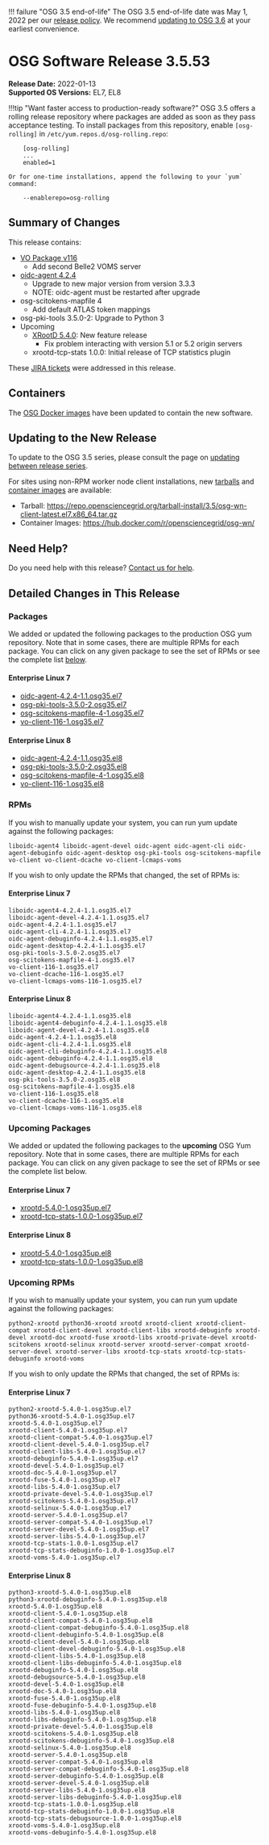 !!! failure "OSG 3.5 end-of-life"
    The OSG 3.5 end-of-life date was May 1, 2022 per our
    [release policy](https://opensciencegrid.org/technology/policy/release-series/).
    We recommend
    [updating to OSG 3.6](../updating-to-osg-36.md)
    at your earliest convenience.

OSG Software Release 3.5.53
===========================

**Release Date:** 2022-01-13  
**Supported OS Versions:** EL7, EL8

!!!tip "Want faster access to production-ready software?"
    OSG 3.5 offers a rolling release repository where packages are added as soon as they pass acceptance testing.
    To install packages from this repository, enable `[osg-rolling]` in `/etc/yum.repos.d/osg-rolling.repo`:

        [osg-rolling]
        ...
        enabled=1

    Or for one-time installations, append the following to your `yum` command:

        --enablerepo=osg-rolling

Summary of Changes
------------------

This release contains:

-   [VO Package v116](https://github.com/opensciencegrid/osg-vo-config/releases/tag/release-116)
    -   Add second Belle2 VOMS server
-   [oidc-agent 4.2.4](https://github.com/indigo-dc/oidc-agent/releases)
    -   Upgrade to new major version from version 3.3.3
    -   NOTE: oidc-agent must be restarted after upgrade
-   osg-scitokens-mapfile 4
    -    Add default ATLAS token mappings
-   osg-pki-tools 3.5.0-2: Upgrade to Python 3
-   Upcoming
    -   [XRootD 5.4.0](https://github.com/xrootd/xrootd/releases/tag/v5.4.0): New feature release
        -   Fix problem interacting with version 5.1 or 5.2 origin servers
    -   xrootd-tcp-stats 1.0.0: Initial release of TCP statistics plugin

These
[JIRA tickets](https://opensciencegrid.atlassian.net/issues/?jql=project%20%3D%20SOFTWARE%20AND%20fixVersion%20in%20(3.5.53%2C3.5.53-upcoming)%20ORDER%20BY%20priority%20DESC%2C%20key%20DESC)
were addressed in this release.

Containers
----------

The [OSG Docker images](https://hub.docker.com/u/opensciencegrid/) have been updated to contain the new software.

Updating to the New Release
---------------------------

To update to the OSG 3.5 series, please consult the page on
[updating between release series](../updating-to-osg-35.md).

For sites using non-RPM worker node client installations, new [tarballs](../../worker-node/install-wn-tarball.md) and
[container images](../../worker-node/using-wn-containers.md) are available:

- Tarball: <https://repo.opensciencegrid.org/tarball-install/3.5/osg-wn-client-latest.el7.x86_64.tar.gz>
- Container Images: <https://hub.docker.com/r/opensciencegrid/osg-wn/>

Need Help?
----------

Do you need help with this release? [Contact us for help](../../common/help.md).

Detailed Changes in This Release
--------------------------------

### Packages

We added or updated the following packages to the production OSG yum repository.
Note that in some cases, there are multiple RPMs for each package.
You can click on any given package to see the set of RPMs or see the complete list [below](#rpms).

#### Enterprise Linux 7

-   [oidc-agent-4.2.4-1.1.osg35.el7](https://koji.chtc.wisc.edu/koji/search?match=glob&type=build&terms=oidc-agent-4.2.4-1.1.osg35.el7)
-   [osg-pki-tools-3.5.0-2.osg35.el7](https://koji.chtc.wisc.edu/koji/search?match=glob&type=build&terms=osg-pki-tools-3.5.0-2.osg35.el7)
-   [osg-scitokens-mapfile-4-1.osg35.el7](https://koji.chtc.wisc.edu/koji/search?match=glob&type=build&terms=osg-scitokens-mapfile-4-1.osg35.el7)
-   [vo-client-116-1.osg35.el7](https://koji.chtc.wisc.edu/koji/search?match=glob&type=build&terms=vo-client-116-1.osg35.el7)

#### Enterprise Linux 8

-   [oidc-agent-4.2.4-1.1.osg35.el8](https://koji.chtc.wisc.edu/koji/search?match=glob&type=build&terms=oidc-agent-4.2.4-1.1.osg35.el8)
-   [osg-pki-tools-3.5.0-2.osg35.el8](https://koji.chtc.wisc.edu/koji/search?match=glob&type=build&terms=osg-pki-tools-3.5.0-2.osg35.el8)
-   [osg-scitokens-mapfile-4-1.osg35.el8](https://koji.chtc.wisc.edu/koji/search?match=glob&type=build&terms=osg-scitokens-mapfile-4-1.osg35.el8)
-   [vo-client-116-1.osg35.el8](https://koji.chtc.wisc.edu/koji/search?match=glob&type=build&terms=vo-client-116-1.osg35.el8)

### RPMs

If you wish to manually update your system, you can run yum update against the following packages:

    liboidc-agent4 liboidc-agent-devel oidc-agent oidc-agent-cli oidc-agent-debuginfo oidc-agent-desktop osg-pki-tools osg-scitokens-mapfile vo-client vo-client-dcache vo-client-lcmaps-voms 

If you wish to only update the RPMs that changed, the set of RPMs is:

#### Enterprise Linux 7

``` file
liboidc-agent4-4.2.4-1.1.osg35.el7
liboidc-agent-devel-4.2.4-1.1.osg35.el7
oidc-agent-4.2.4-1.1.osg35.el7
oidc-agent-cli-4.2.4-1.1.osg35.el7
oidc-agent-debuginfo-4.2.4-1.1.osg35.el7
oidc-agent-desktop-4.2.4-1.1.osg35.el7
osg-pki-tools-3.5.0-2.osg35.el7
osg-scitokens-mapfile-4-1.osg35.el7
vo-client-116-1.osg35.el7
vo-client-dcache-116-1.osg35.el7
vo-client-lcmaps-voms-116-1.osg35.el7
```

#### Enterprise Linux 8

``` file
liboidc-agent4-4.2.4-1.1.osg35.el8
liboidc-agent4-debuginfo-4.2.4-1.1.osg35.el8
liboidc-agent-devel-4.2.4-1.1.osg35.el8
oidc-agent-4.2.4-1.1.osg35.el8
oidc-agent-cli-4.2.4-1.1.osg35.el8
oidc-agent-cli-debuginfo-4.2.4-1.1.osg35.el8
oidc-agent-debuginfo-4.2.4-1.1.osg35.el8
oidc-agent-debugsource-4.2.4-1.1.osg35.el8
oidc-agent-desktop-4.2.4-1.1.osg35.el8
osg-pki-tools-3.5.0-2.osg35.el8
osg-scitokens-mapfile-4-1.osg35.el8
vo-client-116-1.osg35.el8
vo-client-dcache-116-1.osg35.el8
vo-client-lcmaps-voms-116-1.osg35.el8
```

### Upcoming Packages

We added or updated the following packages to the **upcoming** OSG Yum repository.
Note that in some cases, there are multiple RPMs for each package.
You can click on any given package to see the set of RPMs or see the complete list below.

#### Enterprise Linux 7

-   [xrootd-5.4.0-1.osg35up.el7](https://koji.chtc.wisc.edu/koji/search?match=glob&type=build&terms=xrootd-5.4.0-1.osg35up.el7)
-   [xrootd-tcp-stats-1.0.0-1.osg35up.el7](https://koji.chtc.wisc.edu/koji/search?match=glob&type=build&terms=xrootd-tcp-stats-1.0.0-1.osg35up.el7)

#### Enterprise Linux 8

-   [xrootd-5.4.0-1.osg35up.el8](https://koji.chtc.wisc.edu/koji/search?match=glob&type=build&terms=xrootd-5.4.0-1.osg35up.el8)
-   [xrootd-tcp-stats-1.0.0-1.osg35up.el8](https://koji.chtc.wisc.edu/koji/search?match=glob&type=build&terms=xrootd-tcp-stats-1.0.0-1.osg35up.el8)

### Upcoming RPMs

If you wish to manually update your system, you can run yum update against the following packages:

    python2-xrootd python36-xrootd xrootd xrootd-client xrootd-client-compat xrootd-client-devel xrootd-client-libs xrootd-debuginfo xrootd-devel xrootd-doc xrootd-fuse xrootd-libs xrootd-private-devel xrootd-scitokens xrootd-selinux xrootd-server xrootd-server-compat xrootd-server-devel xrootd-server-libs xrootd-tcp-stats xrootd-tcp-stats-debuginfo xrootd-voms 

If you wish to only update the RPMs that changed, the set of RPMs is:

#### Enterprise Linux 7

``` file
python2-xrootd-5.4.0-1.osg35up.el7
python36-xrootd-5.4.0-1.osg35up.el7
xrootd-5.4.0-1.osg35up.el7
xrootd-client-5.4.0-1.osg35up.el7
xrootd-client-compat-5.4.0-1.osg35up.el7
xrootd-client-devel-5.4.0-1.osg35up.el7
xrootd-client-libs-5.4.0-1.osg35up.el7
xrootd-debuginfo-5.4.0-1.osg35up.el7
xrootd-devel-5.4.0-1.osg35up.el7
xrootd-doc-5.4.0-1.osg35up.el7
xrootd-fuse-5.4.0-1.osg35up.el7
xrootd-libs-5.4.0-1.osg35up.el7
xrootd-private-devel-5.4.0-1.osg35up.el7
xrootd-scitokens-5.4.0-1.osg35up.el7
xrootd-selinux-5.4.0-1.osg35up.el7
xrootd-server-5.4.0-1.osg35up.el7
xrootd-server-compat-5.4.0-1.osg35up.el7
xrootd-server-devel-5.4.0-1.osg35up.el7
xrootd-server-libs-5.4.0-1.osg35up.el7
xrootd-tcp-stats-1.0.0-1.osg35up.el7
xrootd-tcp-stats-debuginfo-1.0.0-1.osg35up.el7
xrootd-voms-5.4.0-1.osg35up.el7
```

#### Enterprise Linux 8

``` file
python3-xrootd-5.4.0-1.osg35up.el8
python3-xrootd-debuginfo-5.4.0-1.osg35up.el8
xrootd-5.4.0-1.osg35up.el8
xrootd-client-5.4.0-1.osg35up.el8
xrootd-client-compat-5.4.0-1.osg35up.el8
xrootd-client-compat-debuginfo-5.4.0-1.osg35up.el8
xrootd-client-debuginfo-5.4.0-1.osg35up.el8
xrootd-client-devel-5.4.0-1.osg35up.el8
xrootd-client-devel-debuginfo-5.4.0-1.osg35up.el8
xrootd-client-libs-5.4.0-1.osg35up.el8
xrootd-client-libs-debuginfo-5.4.0-1.osg35up.el8
xrootd-debuginfo-5.4.0-1.osg35up.el8
xrootd-debugsource-5.4.0-1.osg35up.el8
xrootd-devel-5.4.0-1.osg35up.el8
xrootd-doc-5.4.0-1.osg35up.el8
xrootd-fuse-5.4.0-1.osg35up.el8
xrootd-fuse-debuginfo-5.4.0-1.osg35up.el8
xrootd-libs-5.4.0-1.osg35up.el8
xrootd-libs-debuginfo-5.4.0-1.osg35up.el8
xrootd-private-devel-5.4.0-1.osg35up.el8
xrootd-scitokens-5.4.0-1.osg35up.el8
xrootd-scitokens-debuginfo-5.4.0-1.osg35up.el8
xrootd-selinux-5.4.0-1.osg35up.el8
xrootd-server-5.4.0-1.osg35up.el8
xrootd-server-compat-5.4.0-1.osg35up.el8
xrootd-server-compat-debuginfo-5.4.0-1.osg35up.el8
xrootd-server-debuginfo-5.4.0-1.osg35up.el8
xrootd-server-devel-5.4.0-1.osg35up.el8
xrootd-server-libs-5.4.0-1.osg35up.el8
xrootd-server-libs-debuginfo-5.4.0-1.osg35up.el8
xrootd-tcp-stats-1.0.0-1.osg35up.el8
xrootd-tcp-stats-debuginfo-1.0.0-1.osg35up.el8
xrootd-tcp-stats-debugsource-1.0.0-1.osg35up.el8
xrootd-voms-5.4.0-1.osg35up.el8
xrootd-voms-debuginfo-5.4.0-1.osg35up.el8
```
